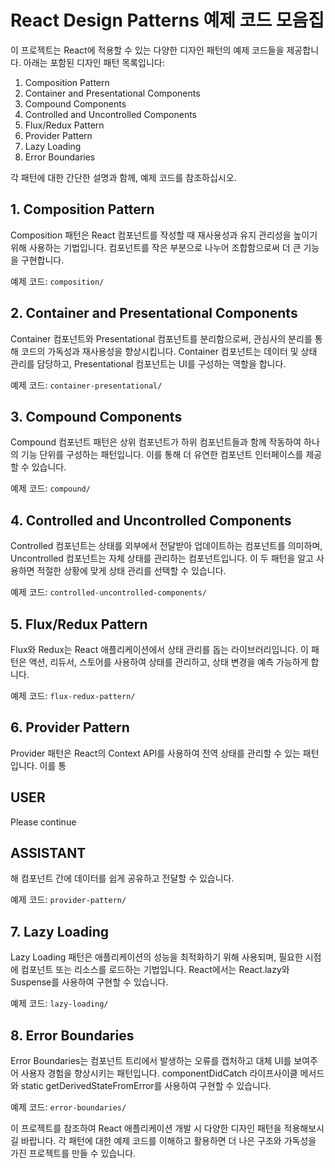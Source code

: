 # React Design Patterns 예제 코드 모음집

이 프로젝트는 React에 적용할 수 있는 다양한 디자인 패턴의 예제 코드들을 제공합니다. 아래는 포함된 디자인 패턴 목록입니다:

1. Composition Pattern
2. Container and Presentational Components
3. Compound Components
4. Controlled and Uncontrolled Components
5. Flux/Redux Pattern
6. Provider Pattern
7. Lazy Loading
8. Error Boundaries

각 패턴에 대한 간단한 설명과 함께, 예제 코드를 참조하십시오.

## 1. Composition Pattern

Composition 패턴은 React 컴포넌트를 작성할 때 재사용성과 유지 관리성을 높이기 위해 사용하는 기법입니다. 컴포넌트를 작은 부분으로 나누어 조합함으로써 더 큰 기능을 구현합니다.

예제 코드: `composition/`

## 2. Container and Presentational Components

Container 컴포넌트와 Presentational 컴포넌트를 분리함으로써, 관심사의 분리를 통해 코드의 가독성과 재사용성을 향상시킵니다. Container 컴포넌트는 데이터 및 상태 관리를 담당하고, Presentational 컴포넌트는 UI를 구성하는 역할을 합니다.

예제 코드: `container-presentational/`

## 3. Compound Components

Compound 컴포넌트 패턴은 상위 컴포넌트가 하위 컴포넌트들과 함께 작동하여 하나의 기능 단위를 구성하는 패턴입니다. 이를 통해 더 유연한 컴포넌트 인터페이스를 제공할 수 있습니다.

예제 코드: `compound/`

## 4. Controlled and Uncontrolled Components

Controlled 컴포넌트는 상태를 외부에서 전달받아 업데이트하는 컴포넌트를 의미하며, Uncontrolled 컴포넌트는 자체 상태를 관리하는 컴포넌트입니다. 이 두 패턴을 알고 사용하면 적절한 상황에 맞게 상태 관리를 선택할 수 있습니다.

예제 코드: `controlled-uncontrolled-components/`

## 5. Flux/Redux Pattern

Flux와 Redux는 React 애플리케이션에서 상태 관리를 돕는 라이브러리입니다. 이 패턴은 액션, 리듀서, 스토어를 사용하여 상태를 관리하고, 상태 변경을 예측 가능하게 합니다.

예제 코드: `flux-redux-pattern/`

## 6. Provider Pattern

Provider 패턴은 React의 Context API를 사용하여 전역 상태를 관리할 수 있는 패턴입니다. 이를 통

## USER

Please continue

## ASSISTANT

해 컴포넌트 간에 데이터를 쉽게 공유하고 전달할 수 있습니다.

예제 코드: `provider-pattern/`

## 7. Lazy Loading

Lazy Loading 패턴은 애플리케이션의 성능을 최적화하기 위해 사용되며, 필요한 시점에 컴포넌트 또는 리소스를 로드하는 기법입니다. React에서는 React.lazy와 Suspense를 사용하여 구현할 수 있습니다.

예제 코드: `lazy-loading/`

## 8. Error Boundaries

Error Boundaries는 컴포넌트 트리에서 발생하는 오류를 캡처하고 대체 UI를 보여주어 사용자 경험을 향상시키는 패턴입니다. componentDidCatch 라이프사이클 메서드와 static getDerivedStateFromError를 사용하여 구현할 수 있습니다.

예제 코드: `error-boundaries/`

이 프로젝트를 참조하여 React 애플리케이션 개발 시 다양한 디자인 패턴을 적용해보시길 바랍니다. 각 패턴에 대한 예제 코드를 이해하고 활용하면 더 나은 구조와 가독성을 가진 프로젝트를 만들 수 있습니다.
